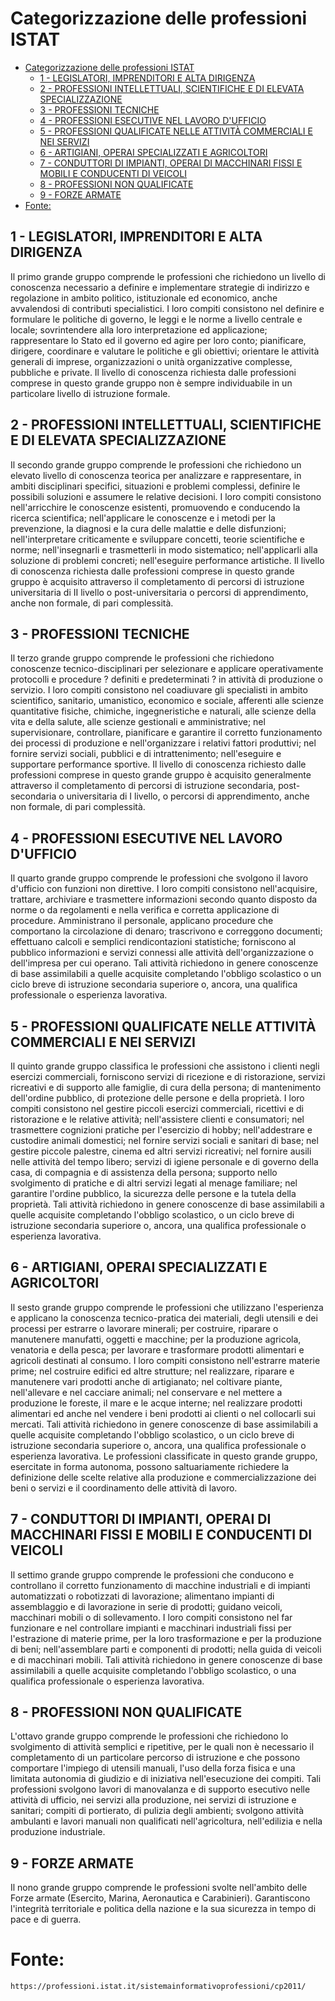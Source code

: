# Categorizzazione delle professioni ISTAT

- [Categorizzazione delle professioni ISTAT](#categorizzazione-delle-professioni-istat)
	- [1 - LEGISLATORI, IMPRENDITORI E ALTA DIRIGENZA](#1---legislatori-imprenditori-e-alta-dirigenza)
	- [2 - PROFESSIONI INTELLETTUALI, SCIENTIFICHE E DI ELEVATA SPECIALIZZAZIONE](#2---professioni-intellettuali-scientifiche-e-di-elevata-specializzazione)
	- [3 - PROFESSIONI TECNICHE](#3---professioni-tecniche)
	- [4 - PROFESSIONI ESECUTIVE NEL LAVORO D'UFFICIO](#4---professioni-esecutive-nel-lavoro-dufficio)
	- [5 - PROFESSIONI QUALIFICATE NELLE ATTIVITÀ COMMERCIALI E NEI SERVIZI](#5---professioni-qualificate-nelle-attività-commerciali-e-nei-servizi)
	- [6 - ARTIGIANI, OPERAI SPECIALIZZATI E AGRICOLTORI](#6---artigiani-operai-specializzati-e-agricoltori)
	- [7 - CONDUTTORI DI IMPIANTI, OPERAI DI MACCHINARI FISSI E MOBILI E CONDUCENTI DI VEICOLI](#7---conduttori-di-impianti-operai-di-macchinari-fissi-e-mobili-e-conducenti-di-veicoli)
	- [8 - PROFESSIONI NON QUALIFICATE](#8---professioni-non-qualificate)
	- [9 - FORZE ARMATE](#9---forze-armate)
- [Fonte:](#fonte)


## 1 - LEGISLATORI, IMPRENDITORI E ALTA DIRIGENZA

Il primo grande gruppo comprende le professioni che richiedono un livello di conoscenza necessario a definire e implementare strategie di indirizzo e regolazione in ambito politico, istituzionale ed economico, anche avvalendosi di contributi specialistici. I loro compiti consistono nel definire e formulare le politiche di governo, le leggi e le norme a livello centrale e locale; sovrintendere alla loro interpretazione ed applicazione; rappresentare lo Stato ed il governo ed agire per loro conto; pianificare, dirigere, coordinare e valutare le politiche e gli obiettivi; orientare le attività generali di imprese, organizzazioni o unità organizzative complesse, pubbliche e private. Il livello di conoscenza richiesta dalle professioni comprese in questo grande gruppo non è sempre individuabile in un particolare livello di istruzione formale.

## 2 - PROFESSIONI INTELLETTUALI, SCIENTIFICHE E DI ELEVATA SPECIALIZZAZIONE

Il secondo grande gruppo comprende le professioni che richiedono un elevato livello di conoscenza teorica per analizzare e rappresentare, in ambiti disciplinari specifici, situazioni e problemi complessi, definire le possibili soluzioni e assumere le relative decisioni. I loro compiti consistono nell'arricchire le conoscenze esistenti, promuovendo e conducendo la ricerca scientifica; nell'applicare le conoscenze e i metodi per la prevenzione, la diagnosi e la cura delle malattie e delle disfunzioni; nell'interpretare criticamente e sviluppare concetti, teorie scientifiche e norme; nell'insegnarli e trasmetterli in modo sistematico; nell'applicarli alla soluzione di problemi concreti; nell'eseguire performance artistiche. Il livello di conoscenza richiesta dalle professioni comprese in questo grande gruppo è acquisito attraverso il completamento di percorsi di istruzione universitaria di II livello o post-universitaria o percorsi di apprendimento, anche non formale, di pari complessità.

## 3 - PROFESSIONI TECNICHE

Il terzo grande gruppo comprende le professioni che richiedono conoscenze tecnico-disciplinari per selezionare e applicare operativamente protocolli e procedure ? definiti e predeterminati ? in attività di produzione o servizio. I loro compiti consistono nel coadiuvare gli specialisti in ambito scientifico, sanitario, umanistico, economico e sociale, afferenti alle scienze quantitative fisiche, chimiche, ingegneristiche e naturali, alle scienze della vita e della salute, alle scienze gestionali e amministrative; nel supervisionare, controllare, pianificare e garantire il corretto funzionamento dei processi di produzione e nell'organizzare i relativi fattori produttivi; nel fornire servizi sociali, pubblici e di intrattenimento; nell'eseguire e supportare performance sportive. Il livello di conoscenza richiesto dalle professioni comprese in questo grande gruppo è acquisito generalmente attraverso il completamento di percorsi di istruzione secondaria, post-secondaria o universitaria di I livello, o percorsi di apprendimento, anche non formale, di pari complessità.

## 4 - PROFESSIONI ESECUTIVE NEL LAVORO D'UFFICIO

Il quarto grande gruppo comprende le professioni che svolgono il lavoro d'ufficio con funzioni non direttive. I loro compiti consistono nell'acquisire, trattare, archiviare e trasmettere informazioni secondo quanto disposto da norme o da regolamenti e nella verifica e corretta applicazione di procedure. Amministrano il personale, applicano procedure che comportano la circolazione di denaro; trascrivono e correggono documenti; effettuano calcoli e semplici rendicontazioni statistiche; forniscono al pubblico informazioni e servizi connessi alle attività dell'organizzazione o dell'impresa per cui operano. Tali attività richiedono in genere conoscenze di base assimilabili a quelle acquisite completando l'obbligo scolastico o un ciclo breve di istruzione secondaria superiore o, ancora, una qualifica professionale o esperienza lavorativa.

## 5 - PROFESSIONI QUALIFICATE NELLE ATTIVITÀ COMMERCIALI E NEI SERVIZI

Il quinto grande gruppo classifica le professioni che assistono i clienti negli esercizi commerciali, forniscono servizi di ricezione e di ristorazione, servizi ricreativi e di supporto alle famiglie, di cura della persona; di mantenimento dell'ordine pubblico, di protezione delle persone e della proprietà. I loro compiti consistono nel gestire piccoli esercizi commerciali, ricettivi e di ristorazione e le relative attività; nell'assistere clienti e consumatori; nel trasmettere cognizioni pratiche per l'esercizio di hobby; nell'addestrare e custodire animali domestici; nel fornire servizi sociali e sanitari di base; nel gestire piccole palestre, cinema ed altri servizi ricreativi; nel fornire ausili nelle attività del tempo libero; servizi di igiene personale e di governo della casa, di compagnia e di assistenza della persona; supporto nello svolgimento di pratiche e di altri servizi legati al menage familiare; nel garantire l'ordine pubblico, la sicurezza delle persone e la tutela della proprietà. Tali attività richiedono in genere conoscenze di base assimilabili a quelle acquisite completando l'obbligo scolastico, o un ciclo breve di istruzione secondaria superiore o, ancora, una qualifica professionale o esperienza lavorativa.

## 6 - ARTIGIANI, OPERAI SPECIALIZZATI E AGRICOLTORI

Il sesto grande gruppo comprende le professioni che utilizzano l'esperienza e applicano la conoscenza tecnico-pratica dei materiali, degli utensili e dei processi per estrarre o lavorare minerali; per costruire, riparare o manutenere manufatti, oggetti e macchine; per la produzione agricola, venatoria e della pesca; per lavorare e trasformare prodotti alimentari e agricoli destinati al consumo. I loro compiti consistono nell'estrarre materie prime; nel costruire edifici ed altre strutture; nel realizzare, riparare e manutenere vari prodotti anche di artigianato; nel coltivare piante, nell'allevare e nel cacciare animali; nel conservare e nel mettere a produzione le foreste, il mare e le acque interne; nel realizzare prodotti alimentari ed anche nel vendere i beni prodotti ai clienti o nel collocarli sui mercati. Tali attività richiedono in genere conoscenze di base assimilabili a quelle acquisite completando l'obbligo scolastico, o un ciclo breve di istruzione secondaria superiore o, ancora, una qualifica professionale o esperienza lavorativa. Le professioni classificate in questo grande gruppo, esercitate in forma autonoma, possono saltuariamente richiedere la definizione delle scelte relative alla produzione e commercializzazione dei beni o servizi e il coordinamento delle attività di lavoro.

## 7 - CONDUTTORI DI IMPIANTI, OPERAI DI MACCHINARI FISSI E MOBILI E CONDUCENTI DI VEICOLI

Il settimo grande gruppo comprende le professioni che conducono e controllano il corretto funzionamento di macchine industriali e di impianti automatizzati o robotizzati di lavorazione; alimentano impianti di assemblaggio e di lavorazione in serie di prodotti; guidano veicoli, macchinari mobili o di sollevamento. I loro compiti consistono nel far funzionare e nel controllare impianti e macchinari industriali fissi per l'estrazione di materie prime, per la loro trasformazione e per la produzione di beni; nell'assemblare parti e componenti di prodotti; nella guida di veicoli e di macchinari mobili. Tali attività richiedono in genere conoscenze di base assimilabili a quelle acquisite completando l'obbligo scolastico, o una qualifica professionale o esperienza lavorativa.

## 8 - PROFESSIONI NON QUALIFICATE

L'ottavo grande gruppo comprende le professioni che richiedono lo svolgimento di attività semplici e ripetitive, per le quali non è necessario il completamento di un particolare percorso di istruzione e che possono comportare l'impiego di utensili manuali, l'uso della forza fisica e una limitata autonomia di giudizio e di iniziativa nell'esecuzione dei compiti. Tali professioni svolgono lavori di manovalanza e di supporto esecutivo nelle attività di ufficio, nei servizi alla produzione, nei servizi di istruzione e sanitari; compiti di portierato, di pulizia degli ambienti; svolgono attività ambulanti e lavori manuali non qualificati nell'agricoltura, nell'edilizia e nella produzione industriale.

## 9 - FORZE ARMATE

Il nono grande gruppo comprende le professioni svolte nell'ambito delle Forze armate (Esercito, Marina, Aeronautica e Carabinieri). Garantiscono l'integrità territoriale e politica della nazione e la sua sicurezza in tempo di pace e di guerra.

# Fonte:
`https://professioni.istat.it/sistemainformativoprofessioni/cp2011/`